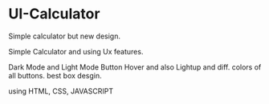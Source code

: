 # UI-Calculator
Simple calculator but new design.

Simple Calculator and using Ux features.

Dark Mode and Light Mode
Button Hover and also Lightup and diff. colors of all buttons.
best box desgin.

using HTML, CSS, JAVASCRIPT
